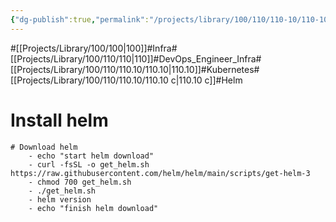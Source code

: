 ```yaml
---
{"dg-publish":true,"permalink":"/projects/library/100/110/110-10/110-10-c/","noteIcon":"0","created":"2024-04-25T17:09:16.975+09:00","updated":"2024-04-25T17:53:33.112+09:00"}
---
```


#[[Projects/Library/100/100\|100]]#Infra#[[Projects/Library/100/110/110\|110]]#DevOps_Engineer_Infra#[[Projects/Library/100/110/110.10/110.10\|110.10]]#Kubernetes#[[Projects/Library/100/110/110.10/110.10 c\|110.10 c]]#Helm





# Install helm
```
# Download helm
    - echo "start helm download"
    - curl -fsSL -o get_helm.sh https://raw.githubusercontent.com/helm/helm/main/scripts/get-helm-3
    - chmod 700 get_helm.sh
    - ./get_helm.sh
    - helm version
    - echo "finish helm download"
```